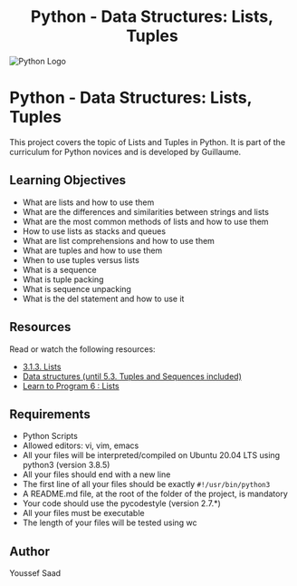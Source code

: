 <p align="center">
	<h1 align="center">Python - Data Structures: Lists, Tuples</h1>
  <img src="https://cdn.hackr.io/uploads/posts/large/15701901999pvfC9zNK8.jpg" alt="Python Logo">
</p>

# Python - Data Structures: Lists, Tuples

This project covers the topic of Lists and Tuples in Python. It is part of the curriculum for Python novices and is developed by Guillaume.

## Learning Objectives

- What are lists and how to use them
- What are the differences and similarities between strings and lists
- What are the most common methods of lists and how to use them
- How to use lists as stacks and queues
- What are list comprehensions and how to use them
- What are tuples and how to use them
- When to use tuples versus lists
- What is a sequence
- What is tuple packing
- What is sequence unpacking
- What is the del statement and how to use it

## Resources

Read or watch the following resources:

- [3.1.3. Lists](https://docs.python.org/3/tutorial/introduction.html#lists)
- [Data structures (until 5.3. Tuples and Sequences included)](https://docs.python.org/3/tutorial/datastructures.html)
- [Learn to Program 6 : Lists](https://www.youtube.com/watch?v=Z1Yd7upQsXY)

## Requirements

- Python Scripts
- Allowed editors: vi, vim, emacs
- All your files will be interpreted/compiled on Ubuntu 20.04 LTS using python3 (version 3.8.5)
- All your files should end with a new line
- The first line of all your files should be exactly `#!/usr/bin/python3`
- A README.md file, at the root of the folder of the project, is mandatory
- Your code should use the pycodestyle (version 2.7.*)
- All your files must be executable
- The length of your files will be tested using wc

## Author
Youssef Saad
